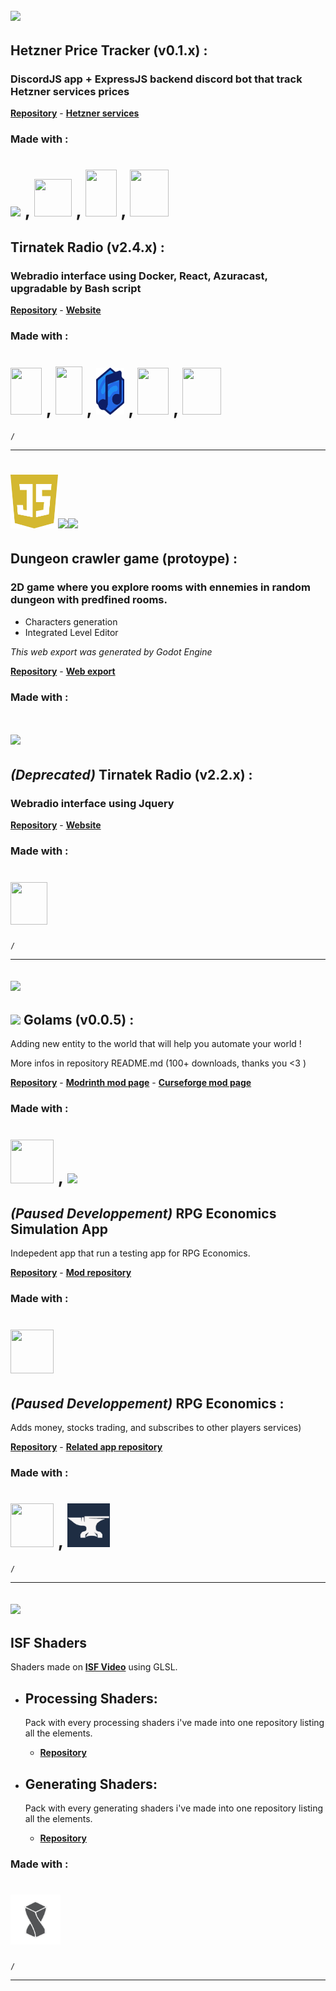 ## <img src="https://nodejs.org/static/logos/nodejsDark.svg" height=100>

## Hetzner Price Tracker (v0.1.x) :
### DiscordJS app + ExpressJS backend discord bot that track Hetzner services prices

**[Repository](https://github.com/St4lV/hetzner-price-tracker)** - **[Hetzner services](https://www.hetzner.com/sb/)**

### Made with :

# <img src="https://icon.icepanel.io/Technology/svg/Discord.js.svg" height = 70> , <img src="https://img.icons8.com/?size=100&id=WNoJgbzDr3i2&format=png&color=000000" height="60" width="60"> , <img src="https://www.svgrepo.com/show/349342/docker.svg" height="75" width="50"/> , <img src="https://bashlogo.com/img/symbol/svg/full_colored_dark.svg" height="75" width="62"/>

## Tirnatek Radio (v2.4.x) :
### Webradio interface using Docker, React, Azuracast, upgradable by Bash script

**[Repository](https://github.com/St4lV/docker-react-azuracast-web-interface)** - **[Website](https://www.tirnatek.fr/)**

### Made with :

# <img src="https://upload.wikimedia.org/wikipedia/commons/a/a7/React-icon.svg" height="75" width="50"/> , <img src="https://upload.wikimedia.org/wikipedia/commons/3/3d/CSS.3.svg" height="77" width="43"/> , <img src="https://raw.githubusercontent.com/St4lV/St4lV/d6fc35f2d681664475d2b7b47352bcdb66290f61/azuracast.svg" height= "75" width= "45"> , <img src="https://www.svgrepo.com/show/349342/docker.svg" height="75" width="50"/> , <img src="https://bashlogo.com/img/symbol/svg/full_colored_dark.svg" height="75" width="62"/>

    /

---

# <img src="https://raw.githubusercontent.com/St4lV/St4lV/89a08cb52a798e5ea1942e9d740384fce9b15218/javascript-3.svg" height="86"/><img src="https://upload.wikimedia.org/wikipedia/commons/2/21/Devicon-html5-plain-wordmark.svg" height="110"/><img src="https://upload.wikimedia.org/wikipedia/commons/3/3d/CSS.3.svg" height="108"/>



 ## Dungeon crawler game (protoype) : 
 
 ### 2D game where you explore rooms with ennemies in random dungeon with predfined rooms.
 
- Characters generation 
- Integrated Level Editor

 _This web export was generated by Godot Engine_

**[Repository](https://github.com/St4lV/2d-dungeon-crawler-project-production-web)** - **[Web export](https://st4lv.github.io/2d-dungeon-crawler-project-production-web/)**

### Made with :

# <img src="https://godotengine.org/asset-library/assets/logo_dark.svg" height="60">

 ## _(Deprecated)_ Tirnatek Radio (v2.2.x) : 
 
 ### Webradio interface using Jquery

**[Repository](https://github.com/St4lV/tirnatek.github.io)** - **[Website](https://st4lv.github.io/tirnatek.github.io/index.html)**

### Made with :

# <img src="https://www.svgrepo.com/show/452242/jquery.svg" height="68" width="59"/>

    /
---

## <img src="https://www.svgrepo.com/show/303388/java-4-logo.svg" height="170"/>

## <img src="https://media.forgecdn.net/avatars/thumbnails/1204/895/64/64/638782793533595850.png" height="25"> Golams (v0.0.5) : 



Adding new entity to the world that will help you automate your world !
 
More infos in repository README.md (100+ downloads, thanks you <3 )

**[Repository](https://github.com/St4lV/Golams)** - **[Modrinth mod page](https://modrinth.com/mod/golams )** - **[Curseforge mod page](https://curseforge.com/minecraft/mc-mods/golams)**


### Made with :

# <img src="https://encrypted-tbn0.gstatic.com/images?q=tbn:ANd9GcRu_H6E8CgleUYK6DRnhHFUeXfQPuGB3VzRptW97RMSSA&s" height="70" width="69"/> , <img src="https://docs.neoforged.net/img/logo.svg" height="75">




## _(Paused Developpement)_ RPG Economics Simulation App

Indepedent app that run a testing app for RPG Economics. 

**[Repository](https://github.com/St4lV/RPG-Economics-Testing-core-calculs-module)** - **[Mod repository](https://github.com/St4lV/RPG-Economics)**

### Made with :

# <img src="https://encrypted-tbn0.gstatic.com/images?q=tbn:ANd9GcRu_H6E8CgleUYK6DRnhHFUeXfQPuGB3VzRptW97RMSSA&s" height="70" width="69"/>


## _(Paused Developpement)_ RPG Economics : 
Adds money, stocks trading, and subscribes to other players services)
 
**[Repository](https://github.com/St4lV/RPG-Economics)** - **[Related app repository](https://github.com/St4lV/RPG-Economics-Testing-core-calculs-module)**

### Made with :

# <img src="https://encrypted-tbn0.gstatic.com/images?q=tbn:ANd9GcRu_H6E8CgleUYK6DRnhHFUeXfQPuGB3VzRptW97RMSSA&s" height="70" width="69"/> , <img src="https://raw.githubusercontent.com/St4lV/St4lV/72e1d0f68c259cb73be8b0a6e8730adfea6c3625/forge%20logo.svg" height="70" width="68"/>

    /

---

## <img src="https://upload.wikimedia.org/wikipedia/commons/e/e9/Opengl-logo.svg" height="150"/>


## **ISF Shaders**

Shaders made on **[ISF Video](https://editor.isf.video/u/St4lV)** using GLSL.

* ## Processing Shaders:

    Pack with every processing shaders i've made into one repository listing all the elements.
    
   - **[Repository](https://github.com/St4lV/isf-shader-processing)**
    
* ## Generating Shaders:

    Pack with every generating shaders i've made into one repository listing all the elements.
 
   - **[Repository](https://github.com/St4lV/isf-shader-generating)**

### Made with :

# <img src="https://raw.githubusercontent.com/St4lV/St4lV/9b75cab36c24161952820d5e347bba60dd9fed47/isf.video.svg" height="80"/>

    /
    
---
